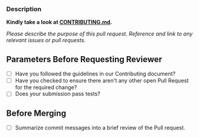 ###  Description

**Kindly take a look at [CONTRIBUTING.md](https://github.com/scikit-hep/vector/blob/main/.github/CONTRIBUTING.md).**

*Please describe the purpose of this pull request. Reference and link to any relevant issues or pull requests.*


## Parameters Before Requesting Reviewer
  
 - [ ] Have you followed the guidelines in our Contributing document?
 - [ ] Have you checked to ensure there aren't any other open Pull Request for the required change?
 - [ ] Does your submission pass tests?

## Before Merging
 - [ ] Summarize commit messages into a brief review of the Pull request.
